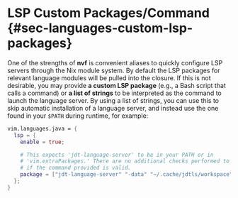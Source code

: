 # LSP Custom Packages/Command {#sec-languages-custom-lsp-packages}

One of the strengths of **nvf** is convenient aliases to quickly configure LSP
servers through the Nix module system. By default the LSP packages for relevant
language modules will be pulled into the closure. If this is not desirable, you
may provide **a custom LSP package** (e.g., a Bash script that calls a command)
or **a list of strings** to be interpreted as the command to launch the language
server. By using a list of strings, you can use this to skip automatic
installation of a language server, and instead use the one found in your `$PATH`
during runtime, for example:

```nix
vim.languages.java = {
  lsp = {
    enable = true;

    # This expects 'jdt-language-server' to be in your PATH or in
    # 'vim.extraPackages.' There are no additional checks performed to see
    # if the command provided is valid.
    package = ["jdt-language-server" "-data" "~/.cache/jdtls/workspace"];
  };
}
```
